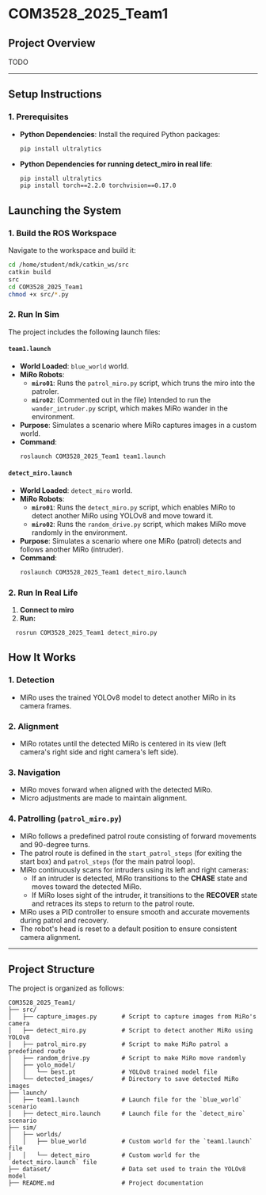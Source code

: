 # COM3528_2025_Team1

## Project Overview
TODO

---

## Setup Instructions

### 1. Prerequisites
- **Python Dependencies**: Install the required Python packages:
  ```bash
  pip install ultralytics 
  ```
- **Python Dependencies for running detect_miro in real life**:
  ```bash
  pip install ultralytics 
  pip install torch==2.2.0 torchvision==0.17.0
  ```

## Launching the System

### 1. Build the ROS Workspace
Navigate to the workspace and build it:
```bash
cd /home/student/mdk/catkin_ws/src
catkin build
src
cd COM3528_2025_Team1
chmod +x src/*.py
```

### 2. Run In Sim
The project includes the following launch files:


#### **`team1.launch`**
- **World Loaded**: `blue_world` world.
- **MiRo Robots**:
  - **`miro01`**: Runs the `patrol_miro.py` script, which truns the miro into the patroler.
  - **`miro02`**: (Commented out in the file) Intended to run the `wander_intruder.py` script, which makes MiRo wander in the environment.
- **Purpose**: Simulates a scenario where MiRo captures images in a custom world.
- **Command**:
  ```bash
  roslaunch COM3528_2025_Team1 team1.launch

#### **`detect_miro.launch`**
- **World Loaded**: `detect_miro` world.
- **MiRo Robots**:
  - **`miro01`**: Runs the `detect_miro.py` script, which enables MiRo to detect another MiRo using YOLOv8 and move toward it.
  - **`miro02`**: Runs the `random_drive.py` script, which makes MiRo move randomly in the environment.
- **Purpose**: Simulates a scenario where one MiRo (patrol) detects and follows another MiRo (intruder).
- **Command**:
  ```bash
  roslaunch COM3528_2025_Team1 detect_miro.launch
  ```

### 2. Run In Real Life 
1. **Connect to miro**
2. **Run:**
```bash
  rosrun COM3528_2025_Team1 detect_miro.py
  ```

## How It Works

### 1. **Detection**
- MiRo uses the trained YOLOv8 model to detect another MiRo in its camera frames.

### 2. **Alignment**
- MiRo rotates until the detected MiRo is centered in its view (left camera's right side and right camera's left side).

### 3. **Navigation**
- MiRo moves forward when aligned with the detected MiRo.
- Micro adjustments are made to maintain alignment.

### 4. **Patrolling (`patrol_miro.py`)**
- MiRo follows a predefined patrol route consisting of forward movements and 90-degree turns.
- The patrol route is defined in the `start_patrol_steps` (for exiting the start box) and `patrol_steps` (for the main patrol loop).
- MiRo continuously scans for intruders using its left and right cameras:
  - If an intruder is detected, MiRo transitions to the **CHASE** state and moves toward the detected MiRo.
  - If MiRo loses sight of the intruder, it transitions to the **RECOVER** state and retraces its steps to return to the patrol route.
- MiRo uses a PID controller to ensure smooth and accurate movements during patrol and recovery.
- The robot's head is reset to a default position to ensure consistent camera alignment.

---

## Project Structure

The project is organized as follows:

```
COM3528_2025_Team1/
├── src/
│   ├── capture_images.py       # Script to capture images from MiRo's camera
│   ├── detect_miro.py          # Script to detect another MiRo using YOLOv8
│   ├── patrol_miro.py          # Script to make MiRo patrol a predefined route
│   ├── random_drive.py         # Script to make MiRo move randomly
│   ├── yolo_model/
│   │   └── best.pt             # YOLOv8 trained model file
│   └── detected_images/        # Directory to save detected MiRo images
├── launch/
│   ├── team1.launch            # Launch file for the `blue_world` scenario
│   ├── detect_miro.launch      # Launch file for the `detect_miro` scenario
├── sim/
│   ├── worlds/
│   │   ├── blue_world          # Custom world for the `team1.launch` file
│   │   └── detect_miro         # Custom world for the `detect_miro.launch` file
├── dataset/                    # Data set used to train the YOLOv8 model
├── README.md                   # Project documentation

```

